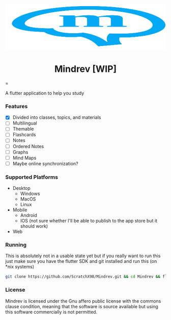 
<img src="./assets/logo.svg" width="100%" height="144">

<h1 align="center"> Mindrev [WIP] </h1>
=

A flutter application to help you study

### Features

- [x] Divided into classes, topics, and materials
- [ ] Multilingual
- [ ] Themable
- [ ] Flashcards
- [ ] Notes
- [ ] Ordered Notes
- [ ] Graphs
- [ ] Mind Maps
- [ ] Maybe online synchronization?

### Supported Platforms
- Desktop
	- Windows
	- MacOS
	- Linux
- Mobile
	- Android
	- IOS (not sure whether I'll be able to publish to the app store but it should work)
- Web

### Running

This is absolutely not in a usable state yet but if you really want to run this just make sure you have the flutter SDK and git installed and run this (on *nix systems)

```bash
git clone https://github.com/ScratchX98/Mindrev.git && cd Mindrev && flutter run
```

### License

Mindrev is licensed under the Gnu affero public license with the commons clause condition, meaning that the software is source available but using this software commercially is not permitted.
